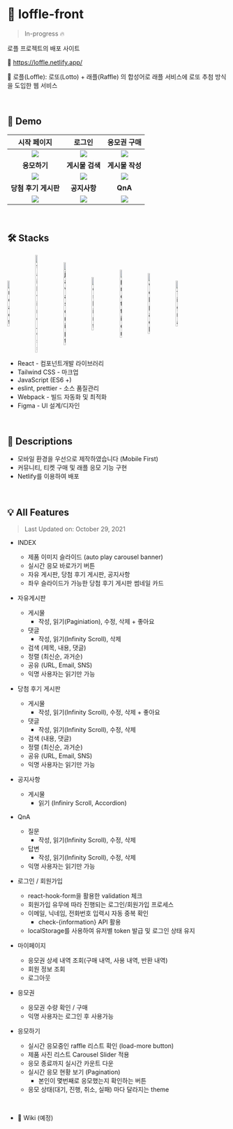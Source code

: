 # 🎱 loffle-front

> In-progress 🔥

로플 프로젝트의 배포 사이트

🔗 https://loffle.netlify.app/

📌 로플(Loffle): 로또(Lotto) + 래플(Raffle) 의 합성어로 래플 서비스에 로또 추첨 방식을 도입한 웹 서비스

<br>

## 🎨 Demo

|                                               <b>시작 페이지</b>                                                |                                                  <b>로그인</b>                                                  |                                               <b>응모권 구매</b>                                                |
| :-------------------------------------------------------------------------------------------------------------: | :-------------------------------------------------------------------------------------------------------------: | :-------------------------------------------------------------------------------------------------------------: |
| <img src=https://user-images.githubusercontent.com/24728385/139404425-e358076c-2d36-46fc-8e05-08a4756e1a20.gif> | <img src=https://user-images.githubusercontent.com/24728385/139404687-d36457bf-430e-4527-9e49-9dcec26edc5a.gif> | <img src=https://user-images.githubusercontent.com/24728385/139404770-9df88142-af70-4eda-a59a-2efba576d38a.gif> |
|                                                 <b>응모하기</b>                                                 |                                               <b>게시물 검색</b>                                                |                                               <b>게시물 작성</b>                                                |
| <img src=https://user-images.githubusercontent.com/24728385/139404863-693a0e29-b2b2-4e9e-919a-629513d06af3.gif> | <img src=https://user-images.githubusercontent.com/24728385/139404919-c7834cf1-bde4-47a8-ab99-75fbff04f2ae.gif> | <img src=https://user-images.githubusercontent.com/24728385/139404975-a6371e32-38b8-4e91-9999-05373894230b.gif> |
|                                             <b>당첨 후기 게시판</b>                                             |                                                 <b>공지사항</b>                                                 |                                                   <b>QnA</b>                                                    |
| <img src=https://user-images.githubusercontent.com/24728385/139405074-181ad906-1f1f-4232-b6cc-a715ad8051b7.gif> | <img src=https://user-images.githubusercontent.com/24728385/139405149-ce19773d-e06e-42b6-b8dd-40fb2c1af41a.gif> | <img src=https://user-images.githubusercontent.com/24728385/139405207-c4870e38-681c-406f-9207-4fd066e96c94.gif> |

<br>

## 🛠️ Stacks

<p style="display:flex;justify-content:start;align-items:center;gap:1em;width:100%;">
  <img src="https://user-images.githubusercontent.com/24728385/139563435-9775ba00-aad4-412b-855e-de827b01831d.png" alt="react" width=10%>
  <img src="https://user-images.githubusercontent.com/24728385/139563492-9ed6afd7-7eac-4518-9f5b-87b8d2b274cc.png" alt="tailwind_css" width=10%>
  <img src="https://user-images.githubusercontent.com/24728385/139563538-bc0b4710-d81a-4d15-9afd-97cce54dfade.png" alt="javascript" width=10%>
  <img src="https://user-images.githubusercontent.com/24728385/139563714-403f467b-3ac3-4996-898f-95e375702f85.png" alt="eslint" width=10%>
  <img src="https://user-images.githubusercontent.com/24728385/139563756-21492ec0-a3f4-4334-b4d1-4a563249a6fc.png" alt="prettier" width=10%>
  <img src="https://cdn.worldvectorlogo.com/logos/webpack-icon.svg" alt="webpack" width=10%>
  <img src="https://static.cdnlogo.com/logos/f/54/figma.svg" alt="figma" width=10%>
</p>

- React - 컴포넌트개발 라이브러리
- Tailwind CSS - 마크업
- JavaScript (ES6 +)
- eslint, prettier - 소스 품질관리
- Webpack - 빌드 자동화 및 최적화
- Figma - UI 설계/디자인

<br>

## 💬 Descriptions

- 모바일 환경을 우선으로 제작하였습니다 (Mobile First)
- 커뮤니티, 티켓 구매 및 래플 응모 기능 구현
- Netlify를 이용하여 배포

<br>

## 💡 All Features

> Last Updated on: October 29, 2021

- INDEX

  - 제품 이미지 슬라이드 (auto play carousel banner)
  - 실시간 응모 바로가기 버튼
  - 자유 게시판, 당첨 후기 게시판, 공지사항
  - 좌우 슬라이드가 가능한 당첨 후기 게시판 썸네일 카드

- 자유게시판

  - 게시물
    - 작성, 읽기(Paginiation), 수정, 삭제 + 좋아요
  - 댓글
    - 작성, 읽기(Infinity Scroll), 삭제
  - 검색 (제목, 내용, 댓글)
  - 정렬 (최신순, 과거순)
  - 공유 (URL, Email, SNS)
  - 익명 사용자는 읽기만 가능

- 당첨 후기 게시판

  - 게시물
    - 작성, 읽기(Infinity Scroll), 수정, 삭제 + 좋아요
  - 댓글
    - 작성, 읽기(Infinity Scroll), 수정, 삭제
  - 검색 (내용, 댓글)
  - 정렬 (최신순, 과거순)
  - 공유 (URL, Email, SNS)
  - 익명 사용자는 읽기만 가능

- 공지사항
  - 게시물
    - 읽기 (Infiniry Scroll, Accordion)
- QnA
  - 질문
    - 작성, 읽기(Infinity Scroll), 수정, 삭제
  - 답변
    - 작성, 읽기(Infinity Scroll), 수정, 삭제
  - 익명 사용자는 읽기만 가능
- 로그인 / 회원가입
  - react-hook-form을 활용한 validation 체크
  - 회원가입 유무에 따라 진행되는 로그인/회원가입 프로세스
  - 이메일, 닉네임, 전화번호 입력시 자동 중복 확인
    - check-{information} API 활용
  - localStorage를 사용하여 유저별 token 발급 및 로그인 상태 유지
- 마이페이지
  - 응모권 상세 내역 조회(구매 내역, 사용 내역, 반환 내역)
  - 회원 정보 조회
  - 로그아웃
- 응모권
  - 응모권 수량 확인 / 구매
  - 익명 사용자는 로그인 후 사용가능
- 응모하기

  - 실시간 응모중인 raffle 리스트 확인 (load-more button)
  - 제품 사진 리스트 Carousel Slider 적용
  - 응모 종료까지 실시간 카운트 다운
  - 실시간 응모 현황 보기 (Pagination)
    - 본인이 몇번째로 응모했는지 확인하는 버튼
  - 응모 상태(대기, 진행, 취소, 실패) 마다 달라지는 theme

<br>

- 📓 Wiki (예정)
